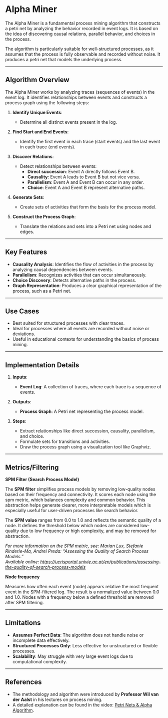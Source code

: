 # Alpha Miner

The Alpha Miner is a fundamental process mining algorithm that constructs a petri net by analyzing the behavior recorded in event logs. It is based on the idea of discovering causal relations, parallel behavior, and choices in the process.

The algorithm is particularly suitable for well-structured processes, as it assumes that the process is fully observable and recorded without noise. It produces a petri net that models the underlying process.

---

## Algorithm Overview

The Alpha Miner works by analyzing traces (sequences of events) in the event log. It identifies relationships between events and constructs a process graph using the following steps:

1. **Identify Unique Events**:
   
   - Determine all distinct events present in the log.

2. **Find Start and End Events**:
   
   - Identify the first event in each trace (start events) and the last event in each trace (end events).

3. **Discover Relations**:
   
   - Detect relationships between events:
     - **Direct succession**: Event A directly follows Event B.
     - **Causality**: Event A leads to Event B but not vice versa.
     - **Parallelism**: Event A and Event B can occur in any order.
     - **Choice**: Event A and Event B represent alternative paths.

4. **Generate Sets**:
   
   - Create sets of activities that form the basis for the process model.

5. **Construct the Process Graph**:
   
   - Translate the relations and sets into a Petri net using nodes and edges.

---

## Key Features

- **Causality Analysis**: Identifies the flow of activities in the process by analyzing causal dependencies between events.
- **Parallelism**: Recognizes activities that can occur simultaneously.
- **Choice Discovery**: Detects alternative paths in the process.
- **Graph Representation**: Produces a clear graphical representation of the process, such as a Petri net.

---

## Use Cases

- Best suited for structured processes with clear traces.
- Ideal for processes where all events are recorded without noise or deviations.
- Useful in educational contexts for understanding the basics of process mining.

---

## Implementation Details

1. **Inputs**:
   
   - **Event Log**: A collection of traces, where each trace is a sequence of events.

2. **Outputs**:
   
   - **Process Graph**: A Petri net representing the process model.

3. **Steps**:
   
   - Extract relationships like direct succession, causality, parallelism, and choice.
   - Formulate sets for transitions and activities.
   - Draw the process graph using a visualization tool like Graphviz.

---

## Metrics/Filtering
**SPM Filter (Search Process Model)**

The **SPM filter** simplifies process models by removing low-quality nodes based on their frequency and connectivity. It scores each node using the spm metric, which balances complexity and common behavior. This abstraction helps generate clearer, more interpretable models which is especially useful for user-driven processes like search behavior.

The **SPM value** ranges from 0.0 to 1.0 and reflects the semantic quality of a node. It defines the threshold below which nodes are considered low-quality due to low frequency or high complexity, and may be removed for abstraction.

*For more information on the SPM metric, see: Marian Lux, Stefanie Rinderle-Ma, Andrei Preda: “Assessing the Quality of Search Process Models.”  
Available online: https://ucrisportal.univie.ac.at/en/publications/assessing-the-quality-of-search-process-models*

**Node frequency**

Measures how often each event (node) appears relative the most frequent event in the SPM-filtered log. The result is a normalized value between 0.0 and 1.0. Nodes with a frequency below a defined threshold are removed after SPM filtering.

---

## Limitations

- **Assumes Perfect Data**: The algorithm does not handle noise or incomplete data effectively.
- **Structured Processes Only**: Less effective for unstructured or flexible processes.
- **Scalability**: May struggle with very large event logs due to computational complexity.

---

## References

- The methodology and algorithm were introduced by **Professor Wil van der Aalst** in his lectures on process mining.
- A detailed explanation can be found in the video: [Petri Nets & Alpha Algorithm](https://www.youtube.com/watch?v=ATBEEEDxHTQ).
